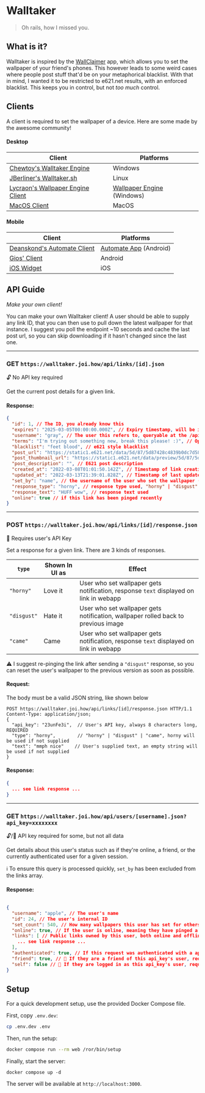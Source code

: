 # Walltaker

> Oh rails, how I missed you.

## What is it?

Walltaker is inspired by the [WallClaimer](https://www.wallclaimer.com/) app, which allows you to set the wallpaper of
your friend's phones. This however leads to some weird cases where people post stuff that'd be on your metaphorical
blacklist. With that in mind, I wanted it to be restricted to e621.net results, with an enforced blacklist. This keeps
you in control, but not _too much_ control.

## Clients
A client is required to set the wallpaper of a device. Here are some made by the awesome community!

#### Desktop

| Client                                                                                        | Platforms                                                                                 |
|-----------------------------------------------------------------------------------------------|-------------------------------------------------------------------------------------------|
| [Chewtoy's Walltaker Engine](https://github.com/dogkisser/walltaker-engine/releases)          | Windows                                                                                   |
| [JBerliner's Walltaker.sh](https://gitlab.com/JBerliner/walltaker-client)                     | Linux                                                                                     |
| [Lycraon's Wallpaper Engine Client](https://github.com/Lycraon/Walltaker-for-WallpaperEngine) | [Wallpaper Engine](https://store.steampowered.com/app/431960/Wallpaper_Engine/) (Windows) |
| [MacOS Client](https://github.com/PawCorp/walltaker-macos/releases/latest)                    | MacOS                                                                                     |

#### Mobile

| Client                                                                                        | Platforms                                                                                 |
|-----------------------------------------------------------------------------------------------|-------------------------------------------------------------------------------------------|
| [Deanskond's Automate Client](https://github.com/Deanskond/walltaker_automate)                | [Automate App](https://llamalab.com/automate/) (Android)                                  |
| [Gios' Client](https://github.com/gios2/Walltaker-Changer/releases/latest)                    | Android                                                                                   |
| [iOS Widget](https://github.com/PawCorp/walltaker/blob/main/ios.md#ios-widget)                | iOS                                                                                       |

## API Guide
_Make your own client!_

You can make your own Walltaker client! A user should be able to supply any link ID, that you can then use to pull down
the latest wallpaper for that instance. I suggest you poll the endpoint ~10 seconds and cache the last post url, so you
can skip downloading if it hasn't changed since the last one.

---

### GET `https://walltaker.joi.how/api/links/[id].json`

🔓 No API key required

Get the current post details for a given link.

#### Response:
```json
{
  "id": 1, // The ID, you already know this
  "expires": "2025-03-05T00:00:00.000Z", // Expiry timestamp, will be inaccessible after this time
  "username": "gray", // The user this refers to, queryable at the /api/user/[username] endpoint.
  "terms": "I'm trying out something new, break this please! :)", // Open text field for user to describe terms of posting
  "blacklist": "feet blood", // e621 style blacklist
  "post_url": "https://static1.e621.net/data/5d/87/5d87428c4839b0dc7d585b87a25af61a.png", // Full size post image
  "post_thumbnail_url": "https://static1.e621.net/data/preview/5d/87/5d87428c4839b0dc7d585b87a25af61a.jpg", // Thumnail size post image
  "post_description": "", // E621 post description
  "created_at": "2022-03-08T01:01:50.142Z", // Timestamp of link creation
  "updated_at": "2022-03-13T21:39:01.828Z", // Timestamp of last update from the server (should be close to current time UTC, unless something went wrong)
  "set_by": "name", // the username of the user who set the wallpaper (or null if anon)
  "response_type": "horny", // response type used, "horny" | "disgust" | "came", see chart below
  "response_text": "HUFF wow", // response text used
  "online": true // if this link has been pinged recently
}
```

---

### POST `https://walltaker.joi.how/api/links/[id]/response.json`

🔑 Requires user's API Key

Set a response for a given link. There are 3 kinds of responses.

| `type`      | Shown In UI as | Effect                                                                                |
|-------------|----------------|---------------------------------------------------------------------------------------|
| `"horny"`   | Love it        | User who set wallpaper gets notification, response `text` displayed on link in webapp |
| `"disgust"` | Hate it        | User who set wallpaper gets notification, wallpaper rolled back to previous image     |
| `"came"`    | Came           | User who set wallpaper gets notification, response `text` displayed on link in webapp |

⚠️ I suggest re-pinging the link after sending a `"disgust"` response, so you can reset the user's wallpaper to the previous version as soon as possible.

#### Request:
The body must be a valid JSON string, like shown below

```http request
POST https://walltaker.joi.how/api/links/[id]/response.json HTTP/1.1
Content-Type: application/json;
{
  "api_key": "23unFe3i",  // User's API key, always 8 characters long, REQUIRED
  "type": "horny",        // "horny" | "disgust" | "came", horny will be used if not supplied
  "text": "mmph nice"    // User's supplied text, an empty string will be used if not supplied
}
```

#### Response:
```json
{
  ... see link response ...
}
```

---

### GET `https://walltaker.joi.how/api/users/[username].json?api_key=xxxxxxxx`

🔓/🔐 API key required for some, but not all data

Get details about this user's status such as if they're online, a friend, or the currently authenticated user for a given session.

ℹ️ To ensure this query is processed quickly, `set_by` has been excluded from the links array.

#### Response:
```json

{
  "username": "apple", // The user's name
  "id": 24, // The user's internal ID
  "set_count": 540, // How many wallpapers this user has set for others
  "online": true, // If the user is online, meaning they have pinged a link recently
  "links": [ // Public links owned by this user, both online and offline.
    ... see link response ...
  ],
  "authenticated": true, // If this request was authenticated with a api_key successfully
  "friend": true, // 🔐 If they are a friend of this api_key's user, requires api_key param.
  "self": false // 🔐 If they are logged in as this api_key's user, requires api_key param.
}
```

## Setup

For a quick development setup, use the provided Docker Compose file.

First, copy `.env.dev`:

```bash
cp .env.dev .env
```

Then, run the setup:

```bash
docker compose run --rm web /ror/bin/setup
```

Finally, start the server:
```
docker compose up -d
```

The server will be available at `http://localhost:3000`.